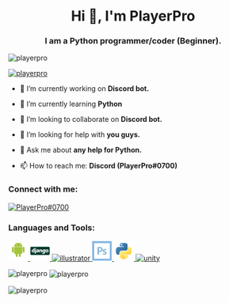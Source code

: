 <h1 align="center">Hi 👋, I'm PlayerPro</h1>
<h3 align="center">I am a Python programmer/coder (Beginner).</h3>

<p align="left"> <img src="https://komarev.com/ghpvc/?username=playerpro&label=Profile%20views&color=0e75b6&style=flat" alt="playerpro" /> </p>

<p align="left"> <a href="https://github.com/ryo-ma/github-profile-trophy"><img src="https://github-profile-trophy.vercel.app/?username=playerpro" alt="playerpro" /></a> </p>

- 🔭 I’m currently working on **Discord bot.**

- 🌱 I’m currently learning **Python**

- 👯 I’m looking to collaborate on **Discord bot.**

- 🤝 I’m looking for help with **you guys.**

- 💬 Ask me about **any help for Python.**

- 📫 How to reach me: **Discord (PlayerPro#0700)**

<h3 align="left">Connect with me:</h3>
<p align="left">
<a href="https://discord.gg/PlayerPro#0700" target="blank"><img align="center" src="https://raw.githubusercontent.com/rahuldkjain/github-profile-readme-generator/master/src/images/icons/Social/discord.svg" alt="PlayerPro#0700" height="30" width="40" /></a>
</p>

<h3 align="left">Languages and Tools:</h3>
<p align="left"> <a href="https://developer.android.com" target="_blank"> <img src="https://raw.githubusercontent.com/devicons/devicon/master/icons/android/android-original-wordmark.svg" alt="android" width="40" height="40"/> </a> <a href="https://www.djangoproject.com/" target="_blank"> <img src="https://raw.githubusercontent.com/devicons/devicon/master/icons/django/django-original.svg" alt="django" width="40" height="40"/> </a> <a href="https://www.adobe.com/in/products/illustrator.html" target="_blank"> <img src="https://www.vectorlogo.zone/logos/adobe_illustrator/adobe_illustrator-icon.svg" alt="illustrator" width="40" height="40"/> </a> <a href="https://www.photoshop.com/en" target="_blank"> <img src="https://raw.githubusercontent.com/devicons/devicon/master/icons/photoshop/photoshop-line.svg" alt="photoshop" width="40" height="40"/> </a> <a href="https://www.python.org" target="_blank"> <img src="https://raw.githubusercontent.com/devicons/devicon/master/icons/python/python-original.svg" alt="python" width="40" height="40"/> </a> <a href="https://unity.com/" target="_blank"> <img src="https://www.vectorlogo.zone/logos/unity3d/unity3d-icon.svg" alt="unity" width="40" height="40"/> </a> </p>

<p><img align="left" src="https://github-readme-stats.vercel.app/api/top-langs?username=playerpro&show_icons=true&locale=en&layout=compact" alt="playerpro" /></p>

<p>&nbsp;<img align="center" src="https://github-readme-stats.vercel.app/api?username=playerpro&show_icons=true&locale=en" alt="playerpro" /></p>

<p><img align="center" src="https://github-readme-streak-stats.herokuapp.com/?user=playerpro&" alt="playerpro" /></p>

